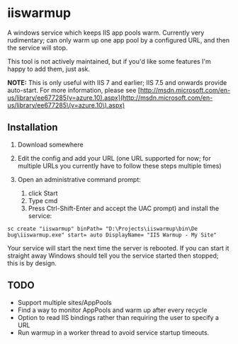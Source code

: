 iiswarmup
=========

A windows service which keeps IIS app pools warm. Currently very rudimentary; can only warm up one app pool by a configured URL, and then the service will stop.

This tool is not actively maintained, but if you'd like some features I'm happy to add them, just ask.

**NOTE:** This is only useful with IIS 7 and earlier; IIS 7.5 and onwards provide auto-start. For more information, please see [http://msdn.microsoft.com/en-us/library/ee677285(v=azure.10).aspx](http://msdn.microsoft.com/en-us/library/ee677285\(v=azure.10\).aspx)
## Installation ##

1. Download somewhere
2. Edit the config and add your URL (one URL supported for now; for multiple URLs you currently have to follow these steps multiple times)
3. Open an administrative command prompt:

    1. click Start
    2. Type cmd
    3. Press Ctrl-Shift-Enter and accept the UAC prompt) and install the service:

`sc create "iiswarmup" binPath= "D:\Projects\iiswarmup\bin\De
bug\iiswarmup.exe" start= auto DisplayName= "IIS Warmup - My Site"`

Your service will start the next time the server is rebooted. If you can start it straight away Windows should tell you the service started then stopped; this is by design.

## TODO ##

- Support multiple sites/AppPools
- Find a way to monitor AppPools and warm up after every recycle
- Option to read IIS bindings rather than requiring the user to specify a URL
- Run warmup in a worker thread to avoid service startup timeouts.